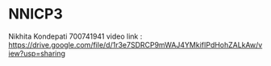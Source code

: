 # NNICP3
Nikhita Kondepati
700741941
video link : https://drive.google.com/file/d/1r3e7SDRCP9mWAJ4YMkifIPdHohZALkAw/view?usp=sharing
